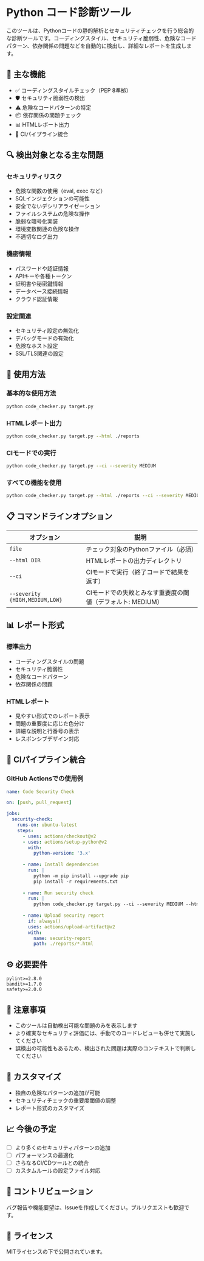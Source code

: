 # Python コード診断ツール

このツールは、Pythonコードの静的解析とセキュリティチェックを行う総合的な診断ツールです。コーディングスタイル、セキュリティ脆弱性、危険なコードパターン、依存関係の問題などを自動的に検出し、詳細なレポートを生成します。

## 🌟 主な機能

- ✅ コーディングスタイルチェック（PEP 8準拠）
- 🛡️ セキュリティ脆弱性の検出
- ⚠️ 危険なコードパターンの特定
- 📦 依存関係の問題チェック
- 📊 HTMLレポート出力
- 🔄 CIパイプライン統合

## 🔍 検出対象となる主な問題

### セキュリティリスク
- 危険な関数の使用（eval, exec など）
- SQLインジェクションの可能性
- 安全でないデシリアライゼーション
- ファイルシステムの危険な操作
- 脆弱な暗号化実装
- 環境変数関連の危険な操作
- 不適切なログ出力

### 機密情報
- パスワードや認証情報
- APIキーや各種トークン
- 証明書や秘密鍵情報
- データベース接続情報
- クラウド認証情報

### 設定関連
- セキュリティ設定の無効化
- デバッグモードの有効化
- 危険なホスト設定
- SSL/TLS関連の設定

## 🚀 使用方法

### 基本的な使用方法
```bash
python code_checker.py target.py
```

### HTMLレポート出力
```bash
python code_checker.py target.py --html ./reports
```

### CIモードでの実行
```bash
python code_checker.py target.py --ci --severity MEDIUM
```

### すべての機能を使用
```bash
python code_checker.py target.py --html ./reports --ci --severity MEDIUM
```

## 📋 コマンドラインオプション

| オプション | 説明 |
|------------|------|
| `file` | チェック対象のPythonファイル（必須） |
| `--html DIR` | HTMLレポートの出力ディレクトリ |
| `--ci` | CIモードで実行（終了コードで結果を返す） |
| `--severity {HIGH,MEDIUM,LOW}` | CIモードでの失敗とみなす重要度の閾値（デフォルト: MEDIUM） |

## 📊 レポート形式

### 標準出力
- コーディングスタイルの問題
- セキュリティ脆弱性
- 危険なコードパターン
- 依存関係の問題

### HTMLレポート
- 見やすい形式でのレポート表示
- 問題の重要度に応じた色分け
- 詳細な説明と行番号の表示
- レスポンシブデザイン対応

## 🔄 CIパイプライン統合

### GitHub Actionsでの使用例
```yaml
name: Code Security Check

on: [push, pull_request]

jobs:
  security-check:
    runs-on: ubuntu-latest
    steps:
      - uses: actions/checkout@v2
      - uses: actions/setup-python@v2
        with:
          python-version: '3.x'
      
      - name: Install dependencies
        run: |
          python -m pip install --upgrade pip
          pip install -r requirements.txt
      
      - name: Run security check
        run: |
          python code_checker.py target.py --ci --severity MEDIUM --html ./reports
      
      - name: Upload security report
        if: always()
        uses: actions/upload-artifact@v2
        with:
          name: security-report
          path: ./reports/*.html
```

## ⚙️ 必要要件

```
pylint>=2.8.0
bandit>=1.7.0
safety>=2.0.0
```

## 📝 注意事項

- このツールは自動検出可能な問題のみを表示します
- より確実なセキュリティ評価には、手動でのコードレビューも併せて実施してください
- 誤検出の可能性もあるため、検出された問題は実際のコンテキストで判断してください

## 🔧 カスタマイズ

- 独自の危険なパターンの追加が可能
- セキュリティチェックの重要度閾値の調整
- レポート形式のカスタマイズ

## 📈 今後の予定

- [ ] より多くのセキュリティパターンの追加
- [ ] パフォーマンスの最適化
- [ ] さらなるCI/CDツールとの統合
- [ ] カスタムルールの設定ファイル対応

## 🤝 コントリビューション

バグ報告や機能要望は、Issueを作成してください。プルリクエストも歓迎です。

## 📄 ライセンス

MITライセンスの下で公開されています。
